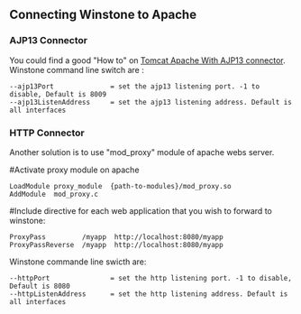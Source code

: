 ## Connecting Winstone to Apache ##

### AJP13 Connector ###
You could find a good "How to" on [Tomcat Apache With AJP13 connector](http://tomcat.apache.org/connectors-doc/generic_howto/quick.html).
Winstone command line switch are :
```
--ajp13Port              = set the ajp13 listening port. -1 to disable, Default is 8009
--ajp13ListenAddress     = set the ajp13 listening address. Default is all interfaces
```

### HTTP Connector ###
Another solution is to use "mod\_proxy" module of apache webs server.

#Activate proxy module on apache
```
LoadModule proxy_module  {path-to-modules}/mod_proxy.so
AddModule  mod_proxy.c
```
#Include directive for each web application that you wish to forward to winstone:
```
ProxyPass         /myapp  http://localhost:8080/myapp
ProxyPassReverse  /myapp  http://localhost:8080/myapp
```

Winstone commande line swicth are:
```
--httpPort               = set the http listening port. -1 to disable, Default is 8080
--httpListenAddress      = set the http listening address. Default is all interfaces
```